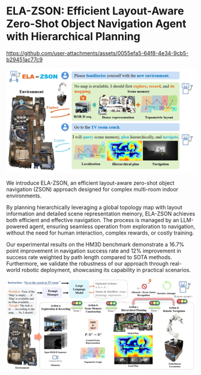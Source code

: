 # ELA-ZSON: Efficient Layout-Aware Zero-Shot Object Navigation Agent with Hierarchical Planning

https://github.com/user-attachments/assets/0055efa5-64f8-4e34-9cb5-b29451ac77c9

<img src=".\teaser.png"> 




We introduce ELA-ZSON, an efficient layout-aware zero-shot object navigation (ZSON) approach designed for complex multi-room indoor environments. 

By planning hierarchically leveraging a global topology map with layout information and detailed scene representation memory, ELA-ZSON achieves both efficient and effective navigation. The process is managed by an LLM-powered agent, ensuring seamless operation from exploration to navigation, without the need for human interaction, complex rewards, or costly training. 

Our experimental results on the HM3D benchmark demonstrate a 16.7\% point improvement in navigation success rate and 12\% improvement in success rate weighted by path length compared to SOTA methods. Furthermore, we validate the robustness of our approach through real-world robotic deployment, showcasing its capability in practical scenarios.

<img src=".\method.png"> 
